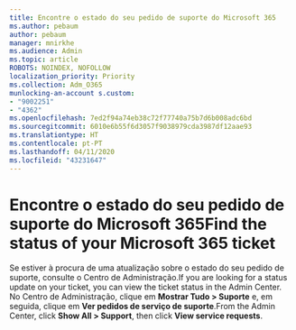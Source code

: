 ```yaml
---
title: Encontre o estado do seu pedido de suporte do Microsoft 365
ms.author: pebaum
author: pebaum
manager: mnirkhe
ms.audience: Admin
ms.topic: article
ROBOTS: NOINDEX, NOFOLLOW
localization_priority: Priority
ms.collection: Adm_O365
munlocking-an-account s.custom:
- "9002251"
- "4362"
ms.openlocfilehash: 7ed2f94a74eb38c72f77740a75b7d6b008adc6bd
ms.sourcegitcommit: 6010e6b55f6d3057f9038979cda3987df12aae93
ms.translationtype: HT
ms.contentlocale: pt-PT
ms.lasthandoff: 04/11/2020
ms.locfileid: "43231647"
---
```

# <a name="find-the-status-of-your-microsoft-365-ticket"></a><span data-ttu-id="e6070-102">Encontre o estado do seu pedido de suporte do Microsoft 365</span><span class="sxs-lookup"><span data-stu-id="e6070-102">Find the status of your Microsoft 365 ticket</span></span>

<span data-ttu-id="e6070-103">Se estiver à procura de uma atualização sobre o estado do seu pedido de suporte, consulte o Centro de Administração.</span><span class="sxs-lookup"><span data-stu-id="e6070-103">If you are looking for a status update on your ticket, you can view the ticket status in the Admin Center.</span></span> <span data-ttu-id="e6070-104">No Centro de Administração, clique em **Mostrar Tudo > Suporte** e, em seguida, clique em **Ver pedidos de serviço de suporte**.</span><span class="sxs-lookup"><span data-stu-id="e6070-104">From the Admin Center, click **Show All > Support**, then click **View service requests**.</span></span>
